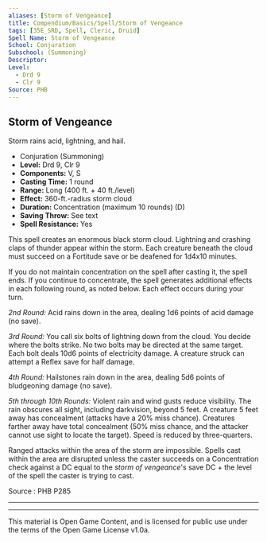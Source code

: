 ```yaml
---
aliases: [Storm of Vengeance]
title: Compendium/Basics/Spell/Storm of Vengeance
tags: [35E_SRD, Spell, Cleric, Druid]
Spell Name: Storm of Vengeance
School: Conjuration
Subschool: (Summoning)
Descriptor: 
Level:
  - Drd 9
  - Clr 9
Source: PHB
---
```



## Storm of Vengeance

Storm rains acid, lightning, and hail.

*   Conjuration (Summoning)
*   **Level:** Drd 9, Clr 9
*   **Components:** V, S
*   **Casting Time:** 1 round
*   **Range:** Long (400 ft. + 40 ft./level)
*   **Effect:** 360-ft.-radius storm cloud
*   **Duration:** Concentration (maximum 10 rounds) (D)
*   **Saving Throw:** See text
*   **Spell Resistance:** Yes

<p>This spell creates an enormous black storm cloud. Lightning and crashing claps of thunder appear within the storm. Each creature beneath the cloud must succeed on a Fortitude save or be deafened for 1d4x10 minutes.</p><p>If you do not maintain concentration on the spell after casting it, the spell ends. If you continue to concentrate, the spell generates additional effects in each following round, as noted below. Each effect occurs during your turn.</p><p><i>2nd Round:</i> Acid rains down in the area, dealing 1d6 points of acid damage (no save).</p><p><i>3rd Round:</i> You call six bolts of lightning down from the cloud. You decide where the bolts strike. No two bolts may be directed at the same target. Each bolt deals 10d6 points of electricity damage. A creature struck can attempt a Reflex save for half damage.</p><p><i>4th Round:</i> Hailstones rain down in the area, dealing 5d6 points of bludgeoning damage (no save).</p><p><i>5th through 10th Rounds:</i> Violent rain and wind gusts reduce visibility. The rain obscures all sight, including darkvision, beyond 5 feet. A creature 5 feet away has concealment (attacks have a 20% miss chance). Creatures farther away have total concealment (50% miss chance, and the attacker cannot use sight to locate the target). Speed is reduced by three-quarters.</p><p>Ranged attacks within the area of the storm are impossible. Spells cast within the area are disrupted unless the caster succeeds on a Concentration check against a DC equal to the <i>storm of vengeance</i>'s save DC + the level of the spell the caster is trying to cast.</p>

Source : PHB P285

---

---

This material is Open Game Content, and is licensed for public use under
the terms of the Open Game License v1.0a.
